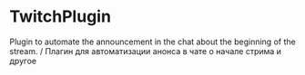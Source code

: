 # TwitchPlugin
Plugin to automate the announcement in the chat about the beginning of the stream. / Плагин для автоматизации анонса в чате о начале стрима и другое
